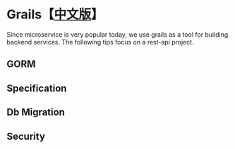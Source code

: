 # Grails【[中文版](grails_cn.md)】

Since microservice is very popular today, we use grails as a tool for building backend services. The following tips focus on a rest-api project.

## GORM

## Specification

## Db Migration

## Security